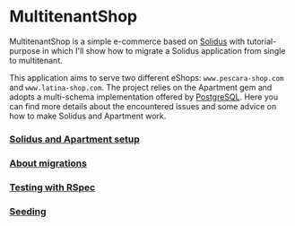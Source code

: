 # MultitenantShop

MultitenantShop is a simple e-commerce based on [Solidus](solidus-gh) with
tutorial-purpose in which I'll show how to migrate a Solidus application from
single to multitenant.

This application aims to serve two different eShops: `www.pescara-shop.com` and
`www.latina-shop.com`. The project relies on the Apartment gem and adopts a
multi-schema implementation offered by [PostgreSQL][postgresql]. Here you can
find more details about the encountered issues and some advice on how to make
Solidus and Apartment work.

### [Solidus and Apartment setup](SETUP.md)
### [About migrations](db)
### [Testing with RSpec](spec)
### [Seeding](db/seeds)

[postgresql]: https://www.postgresql.org/
